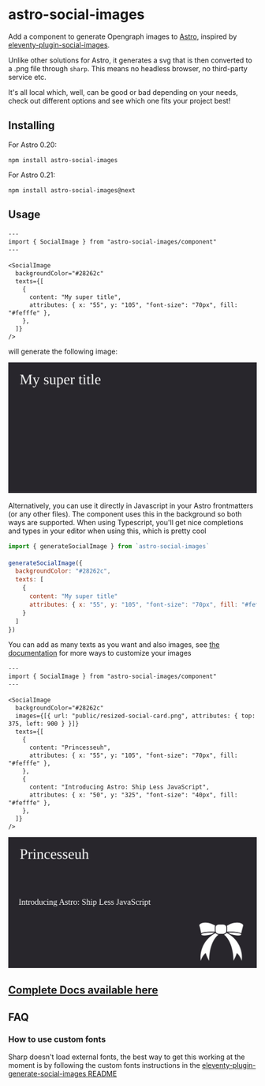 # astro-social-images

Add a component to generate Opengraph images to [Astro](https://astro.build/), inspired by [eleventy-plugin-social-images](https://github.com/manustays/eleventy-plugin-generate-social-images).

Unlike other solutions for Astro, it generates a svg that is then converted to a .png file through `sharp`. This means no headless browser, no third-party service etc.

It's all local which, well, can be good or bad depending on your needs, check out different options and see which one fits your project best!

## Installing

For Astro 0.20:

```shell
npm install astro-social-images
```

For Astro 0.21:

```shell
npm install astro-social-images@next
```

## Usage

```astro
---
import { SocialImage } from "astro-social-images/component"
---

<SocialImage
  backgroundColor="#28262c"
  texts={[
    {
      content: "My super title",
      attributes: { x: "55", y: "105", "font-size": "70px", fill: "#fefffe" },
    },
  ]}
/>
```

will generate the following image:

![Image with "My super title" written in the top-left corner](./assets/screenshot.png)

Alternatively, you can use it directly in Javascript in your Astro frontmatters (or any other files). The component uses this in the background so both ways are supported. When using Typescript, you'll get nice completions and types in your editor when using this, which is pretty cool

```js
import { generateSocialImage } from `astro-social-images`

generateSocialImage({
  backgroundColor: "#28262c",
  texts: [
    {
      content: "My super title"
      attributes: { x: "55", y: "105", "font-size": "70px", fill: "#fefffe" }
    }
  ]
})
```

You can add as many texts as you want and also images, see [the documentation](./Docs.md) for more ways to customize your images

```astro
---
import { SocialImage } from "astro-social-images/component"
---

<SocialImage
  backgroundColor="#28262c"
  images={[{ url: "public/resized-social-card.png", attributes: { top: 375, left: 900 } }]}
  texts={[
    {
      content: "Princesseuh",
      attributes: { x: "55", y: "105", "font-size": "70px", fill: "#fefffe" },
    },
    {
      content: "Introducing Astro: Ship Less JavaScript",
      attributes: { x: "50", y: "325", "font-size": "40px", fill: "#fefffe" },
    },
  ]}
/>
```

![Image with "Princesseuh" written in the top-left corner, "Introducing Astro: Ship Less JavaScript" a bit below and a ribbon (my personal website logo) in the bottom right corner](./assets/screenshot2.png)

## [Complete Docs available here](./Docs.md)

## FAQ

### How to use custom fonts

Sharp doesn't load external fonts, the best way to get this working at the moment is by following the custom fonts instructions in the [eleventy-plugin-generate-social-images README](https://github.com/manustays/eleventy-plugin-generate-social-images#custom-fonts)
